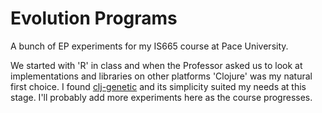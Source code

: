 # Evolution Programs

A bunch of EP experiments for my IS665 course at Pace University.

We started with 'R' in class and when the Professor asked us to look at implementations and libraries on other platforms
'Clojure' was my natural first choice. I found [clj-genetic](https://github.com/beloglazov/clj-genetic) and its
simplicity suited my needs at this stage. I'll probably add more experiments here as the course progresses.
